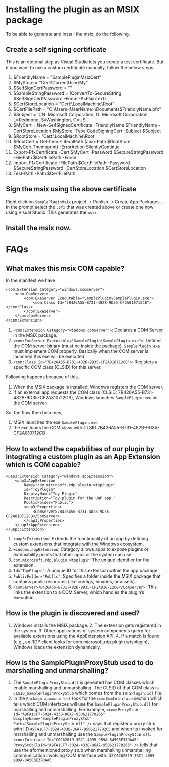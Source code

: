 ﻿# Installing the plugin as an MSIX package

To be able to generate and install the msix, do the following.
## Create a self signing certificate
This is an optional step as Visual Studio lets you create a test certificate. But if you want to use a custom certificate manually, follow the below steps.
1. $FriendlyName = "SamplePluginMsixCert"
2. $MyStore = "Cert:\CurrentUser\My"
3. $SelfSignCertPassword = "<YourPassword>"
4. $SampleStringPassword = (ConvertTo-SecureString $SelfSignCertPassword  -Force -AsPlainText)
5. $CertStoreLocation = "Cert:\LocalMachine\Root"
6. $CertFilePath = "C:\Users\<UserName>\Documents\$FriendlyName.pfx"
7. $Subject = 'CN=Microsoft Corporation, O=Microsoft Corporation, L=Redmond, S=Washington, C=US'
8. $MyCert = New-SelfSignedCertificate -FriendlyName $FriendlyName -CertStoreLocation $MyStore -Type CodeSigningCert -Subject $Subject
9. $RootStore = 'Cert:\LocalMachine\Root'
10. $RootCert = Get-Item -LiteralPath (Join-Path $RootStore $MyCert.Thumbprint) -ErrorAction SilentlyContinue
11. Export-PfxCertificate -Cert $MyCert -Password $SecureStringPassword -FilePath $CertFilePath -Force
12. Import-PfxCertificate -FilePath $CertFilePath -Password $SecureStringPassword -CertStoreLocation $CertStoreLocation
13. Test-Path -Path $CertFilePath

## Sign the msix using the above certificate
Right click on `SamplePluginMsix` project -> Publish -> Create App Packages... In the prompt select the `.pfx` that was created above or create one now using Visual Studio. This generates the `msix`.

## Install the msix now.

# FAQs
## What makes this msix COM capable?
In the manifest we have
```
<com:Extension Category="windows.comServer">
    <com:ComServer>
        <com:ExeServer Executable="SamplePlugin\SamplePlugin.exe">
            <com:Class Id="7B426A55-B731-482B-9D35-CF2A810712CB"></com:Class>
        </com:ExeServer>
    </com:ComServer>
</com:Extension>
```
1. `<com:Extension Category="windows.comServer">`:	Declares a COM Server in the MSIX package.
2. `<com:ExeServer Executable="SamplePlugin\SamplePlugin.exe">`: Defines the COM server binary (must be inside the package). `SamplePlugin.exe` must implement COM properly. Basically when the COM server is launched this exe will be executed.
3. `<com:Class Id="7B426A55-B731-482B-9D35-CF2A810712CB">`: Registers a specific COM class (CLSID) for this server.

Following happens because of this,
1. When the MSIX package is installed, Windows registers the COM server.
2. If an external app requests the COM class (CLSID: 7B426A55-B731-482B-9D35-CF2A810712CB), Windows launches `SamplePlugin.exe` as the COM server.

So, the flow then becomes, 
1. MSIX launches the exe `SamplePlugin.exe`
2. the exe loads the COM class with CLSID 7B426A55-B731-482B-9D35-CF2A810712CB

## How to extend the capabilities of our plugin by integrating a custom plugin as an App Extension which is COM capable?
```
<uap3:Extension Category="windows.appExtension">
    <uap3:AppExtension 
        Name="com.microsoft.rdp.plugin.wtsplugin"
        Id="ToyPlugin"
        DisplayName="Toy Plugin"
        Description="Toy plugin for the UWP app."
        PublicFolder="Public">
        <uap3:Properties>
            <ComServer>7B426A55-B731-482B-9D35-CF2A810712CB</ComServer>
        </uap3:Properties>
    </uap3:AppExtension>
</uap3:Extension>
```
1. `<uap3:Extension>`: Extends the functionality of an app by defining custom extensions that integrate with the Windows ecosystem. 
2. `windows.appExtension`: Category allows apps to expose plugins or extensibility points that other apps or the system can use.
3. `com.microsoft.rdp.plugin.wtsplugin`: The unique identifier for the extension.
4. `Id="ToyPlugin"`: A unique ID for this extension within the app package.
5. `PublicFolder="Public"`: Specifies a folder inside the MSIX package that contains public resources (like configs, binaries, or assets).
6. `<ComServer>7B426A55-B731-482B-9D35-CF2A810712CB</ComServer>`: This links the extension to a COM Server, which handles the plugin’s execution.

## How is the plugin is discovered and used?
1. Windows installs the MSIX package.
2️. The extension gets registered in the system.
3️. Other applications or system components query for available extensions using the AppExtension API.
4️. If a match is found (e.g., an RDP client looks for com.microsoft.rdp.plugin.wtsplugin), Windows loads the extension dynamically.

## How is the SamplePluginProxyStub used to do marshalling and unmarshalling?
1. The `SamplePluginProxyStub.dll` is geneated has COM classes which enable marshalling and unmarshalling. The CLSID of that COM class is `CLSID_SamplePluginProxyStub` which comes from the `IWTSPlugin.idl` file.
2. In the `Package.appxmanifest` look for the `com:ComInterface` section which tells which COM interfaces will use the `SamplePluginProxyStub.dll` for marshalling and unmarshalling. For example, 
   `<com:ProxyStub Id="A9FA1CF7-3024-433B-86A7-950621770265" DisplayName="SamplePluginProxyStub" Path="SamplePluginProxyStub.dll" />` says that register a proxy stub with IID `A9FA1CF7-3024-433B-86A7-950621770265` and when its invoked for marshalling and unmarshalling use the `SamplePluginProxyStub.dll`.
   `<com:Interface Id="C0C62619-3BC1-4095-9B9A-84503E37DAA5" ProxyStubClsid="A9FA1CF7-3024-433B-86A7-950621770265" />` tells that use the aformentioned proxy stub when marshalling unmarshalling communication involving COM Interface with IID `C0C62619-3BC1-4095-9B9A-84503E37DAA5`

